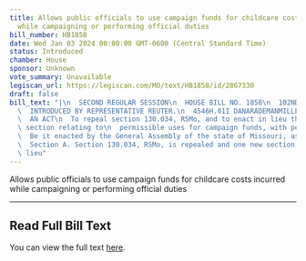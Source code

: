 ```yaml
---
title: Allows public officials to use campaign funds for childcare costs incurred
  while campaigning or performing official duties
bill_number: HB1858
date: Wed Jan 03 2024 00:00:00 GMT-0600 (Central Standard Time)
status: Introduced
chamber: House
sponsor: Unknown
vote_summary: Unavailable
legiscan_url: https://legiscan.com/MO/text/HB1858/id/2867330
draft: false
bill_text: "|\n  SECOND REGULAR SESSION\n  HOUSE BILL NO. 1858\n  102ND GENERAL ASSEMBLY\n\
  \  INTRODUCED BY REPRESENTATIVE REUTER.\n  4546H.01I DANARADEMANMILLER,ChiefClerk\n\
  \  AN ACT\n  To repeal section 130.034, RSMo, and to enact in lieu thereof one new\
  \ section relating to\n  permissible uses for campaign funds, with penalty provisions.\n\
  \  Be it enacted by the General Assembly of the state of Missouri, as follows:\n\
  \  Section A. Section 130.034, RSMo, is repealed and one new section enacted in\
  \ lieu"
---
```

Allows public officials to use campaign funds for childcare costs incurred while campaigning or performing official duties

---

## Read Full Bill Text

You can view the full text [here](https://legiscan.com/MO/text/HB1858/id/2867330).
